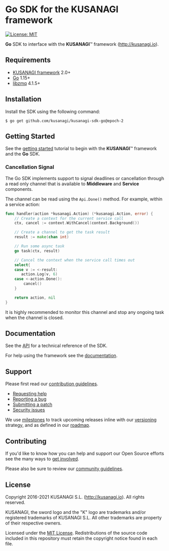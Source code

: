Go SDK for the KUSANAGI framework
=================================

[![License: MIT](https://img.shields.io/badge/License-MIT-blue.svg)](https://opensource.org/licenses/MIT)

**Go** SDK to interface with the **KUSANAGI**™ framework (http://kusanagi.io).

Requirements
------------

* [KUSANAGI framework](http://kusanagi.io) 2.0+
* [Go](https://golang.org/dl/) 1.15+
* [libzmq](http://zeromq.org/intro:get-the-software) 4.1.5+

Installation
------------

Install the SDK using the following command:

```
$ go get github.com/kusanagi/kusanagi-sdk-go@epoch-2
```

Getting Started
---------------

See the [getting started](http://kusanagi.io/docs/getting-started) tutorial to begin with the **KUSANAGI**™ framework and the **Go** SDK.

### Cancellation Signal

The Go SDK implements support to signal deadlines or cancellation through a read only channel that is available to **Middleware** and **Service** components.

The channel can be read using the `Api.Done()` method. For example, within a service action:

```go
func handler(action *kusanagi.Action) (*kusanagi.Action, error) {
    // Create a context for the current service call
    ctx, cancel := context.WithCancel(context.Background())

    // Create a channel to get the task result
    result := make(chan int)

    // Run some async task
    go task(ctx, result)

    // Cancel the context when the service call times out
    select{
    case v := <-result:
       action.Log(v, 6)
    case <-action.Done():
        cancel()
    }

    return action, nil
}
```

It is highly recommended to monitor this channel and stop any ongoing task when the channel is closed.

Documentation
-------------

See the [API](http://kusanagi.io/docs/sdk) for a technical reference of the SDK.

For help using the framework see the [documentation](http://kusanagi.io/docs).

Support
-------

Please first read our [contribution guidelines](http://kusanagi.io/open-source/contributing).

* [Requesting help](http://kusanagi.io/open-source/help)
* [Reporting a bug](http://kusanagi.io/open-source/bug)
* [Submitting a patch](http://kusanagi.io/open-source/patch)
* [Security issues](http://kusanagi.io/open-source/security)

We use [milestones](https://github.com/kusanagi/kusanagi-sdk-go/milestones) to track upcoming releases inline with our [versioning](http://kusanagi.io/open-source/roadmap#versioning) strategy, and as defined in our [roadmap](http://kusanagi.io/open-source/roadmap).

Contributing
------------

If you'd like to know how you can help and support our Open Source efforts see the many ways to [get involved](http://kusanagi.io/open-source).

Please also be sure to review our [community guidelines](http://kusanagi.io/open-source/conduct).

License
-------

Copyright 2016-2021 KUSANAGI S.L. (http://kusanagi.io). All rights reserved.

KUSANAGI, the sword logo and the "K" logo are trademarks and/or registered trademarks of KUSANAGI S.L. All other trademarks are property of their respective owners.

Licensed under the [MIT License](https://opensource.org/licenses/MIT). Redistributions of the source code included in this repository must retain the copyright notice found in each file.

